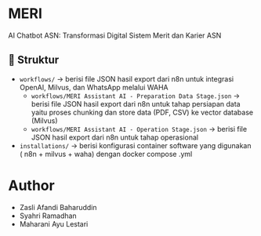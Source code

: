 # MERI
AI Chatbot ASN: Transformasi Digital Sistem Merit dan Karier ASN

## 🧩 Struktur
- `workflows/` → berisi file JSON hasil export dari n8n untuk integrasi OpenAI, Milvus, dan WhatsApp melalui WAHA
  - `workflows/MERI Assistant AI - Preparation Data Stage.json` → berisi file JSON hasil export dari n8n untuk tahap persiapan data yaitu proses chunking dan store data (PDF, CSV) ke vector database (Milvus)
  - `workflows/MERI Assistant AI - Operation Stage.json` → berisi file JSON hasil export dari n8n untuk tahap operasional
- `installations/`  → berisi konfigurasi container software yang digunakan ( n8n + milvus + waha) dengan docker compose .yml 

# Author
- Zasli Afandi Baharuddin
- Syahri Ramadhan
- Maharani Ayu Lestari
